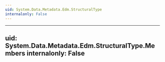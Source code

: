 ```yaml
---
uid: System.Data.Metadata.Edm.StructuralType
internalonly: False
---
```


---
uid: System.Data.Metadata.Edm.StructuralType.Members
internalonly: False
---
